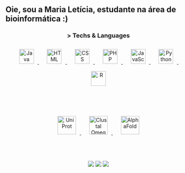 ## Oie, sou a Maria Letícia, estudante na área de bioinformática :)

<div align="center">
  <h3>> Techs & Languages</h3>
 <!-- Linguagens -->
  <a href="https://www.java.com" target="_blank">
    <img src="https://cdn.jsdelivr.net/gh/devicons/devicon/icons/java/java-original.svg" height="40" style="margin: 10px;" alt="Java"/>
  </a>&nbsp;&nbsp;
  <a href="https://developer.mozilla.org/en-US/docs/Web/HTML" target="_blank">
    <img src="https://cdn.jsdelivr.net/gh/devicons/devicon/icons/html5/html5-original.svg" height="40" style="margin: 10px;" alt="HTML"/>
  </a>&nbsp;&nbsp;
  <a href="https://developer.mozilla.org/en-US/docs/Web/CSS" target="_blank">
    <img src="https://cdn.jsdelivr.net/gh/devicons/devicon/icons/css3/css3-original.svg" height="40" style="margin: 10px;" alt="CSS"/>
  </a>&nbsp;&nbsp;
  <a href="https://www.php.net/" target="_blank">
    <img src="https://cdn.jsdelivr.net/gh/devicons/devicon/icons/php/php-original.svg" height="40" style="margin: 10px;" alt="PHP"/>
  </a>&nbsp;&nbsp;
  <a href="https://developer.mozilla.org/en-US/docs/Web/JavaScript" target="_blank">
    <img src="https://cdn.jsdelivr.net/gh/devicons/devicon/icons/javascript/javascript-original.svg" height="40" style="margin: 10px;" alt="JavaScript"/>
  </a>&nbsp;&nbsp;
  <a href="https://www.python.org/" target="_blank">
    <img src="https://cdn.jsdelivr.net/gh/devicons/devicon/icons/python/python-original.svg" height="40" style="margin: 10px;" alt="Python"/>
  </a>&nbsp;&nbsp;
  <a href="https://www.r-project.org/" target="_blank">
    <img src="https://cdn.jsdelivr.net/gh/devicons/devicon/icons/r/r-original.svg" height="40" style="margin: 10px;" alt="R"/>
  </a>

  <br><br>

  <!-- Bioinformática -->
  <a href="https://www.uniprot.org/" target="_blank">
    <img src="https://www.uniprot.org/og-uniprot-wide-logo-1200x630.png" height="50" style="margin: 10px;" alt="UniProt"/>
  </a>&nbsp;&nbsp;
  <a href="https://www.ebi.ac.uk/Tools/msa/clustalo/" target="_blank">
    <img src="https://lh5.googleusercontent.com/proxy/XJHP330UeaIPEtK5qR8CO_CfDw5NOKti-Pd3X81XvN22JlDRcXvmDFqKZ3Ev87veKs1cP_SVSoKJ5PJFpOfK83E" height="50" style="margin: 10px;" alt="Clustal Omega"/>
  </a>&nbsp;&nbsp;
  <a href="https://alphafold.ebi.ac.uk/" target="_blank">
    <img src="https://lh3.googleusercontent.com/EQG-IiwCivtoW6UzARBc_7uaVBrQ6b5nMtAE-tRCIVLz59sst09hqaHPh2Z1oFhVhdKeuHFkIJVKXX4FM651" height="50" style="margin: 10px;" alt="AlphaFold"/>
  </a>
</div>

  <br><br>

<div align="center"> 
  <a href="https://instagram.com/mari_leticiacb" target="_blank"><img src="https://img.shields.io/badge/-Instagram-%23E4405F?style=for-the-badge&logo=instagram&logoColor=white" target="_blank"></a>
  <a href = "mailto:maria.leticia.byna@gmail.com"><img src="https://img.shields.io/badge/-Gmail-%23333?style=for-the-badge&logo=gmail&logoColor=white" target="_blank"></a>
  <a href="www.linkedin.com/in/marialeticiabina" target="_blank"><img src="https://img.shields.io/badge/-LinkedIn-%230077B5?style=for-the-badge&logo=linkedin&logoColor=white" target="_blank"></a> 
  
</div>


<!---
marileticiab/marileticiab is a ✨ special ✨ repository because its `README.md` (this file) appears on your GitHub profile.
You can click the Preview link to take a look at your changes.
--->
